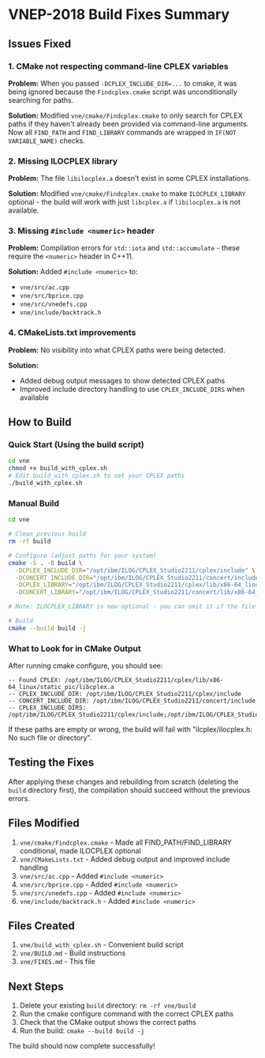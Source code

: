 # VNEP-2018 Build Fixes Summary

## Issues Fixed

### 1. CMake not respecting command-line CPLEX variables
**Problem:** When you passed `-DCPLEX_INCLUDE_DIR=...` to cmake, it was being ignored because the `Findcplex.cmake` script was unconditionally searching for paths.

**Solution:** Modified `vne/cmake/Findcplex.cmake` to only search for CPLEX paths if they haven't already been provided via command-line arguments. Now all `FIND_PATH` and `FIND_LIBRARY` commands are wrapped in `IF(NOT VARIABLE_NAME)` checks.

### 2. Missing ILOCPLEX library
**Problem:** The file `libilocplex.a` doesn't exist in some CPLEX installations.

**Solution:** Modified `vne/cmake/Findcplex.cmake` to make `ILOCPLEX_LIBRARY` optional - the build will work with just `libcplex.a` if `libilocplex.a` is not available.

### 3. Missing `#include <numeric>` header
**Problem:** Compilation errors for `std::iota` and `std::accumulate` - these require the `<numeric>` header in C++11.

**Solution:** Added `#include <numeric>` to:
- `vne/src/ac.cpp`
- `vne/src/bprice.cpp`
- `vne/src/vnedefs.cpp`
- `vne/include/backtrack.h`

### 4. CMakeLists.txt improvements
**Problem:** No visibility into what CPLEX paths were being detected.

**Solution:** 
- Added debug output messages to show detected CPLEX paths
- Improved include directory handling to use `CPLEX_INCLUDE_DIRS` when available

## How to Build

### Quick Start (Using the build script)

```bash
cd vne
chmod +x build_with_cplex.sh
# Edit build_with_cplex.sh to set your CPLEX paths
./build_with_cplex.sh
```

### Manual Build

```bash
cd vne

# Clean previous build
rm -rf build

# Configure (adjust paths for your system)
cmake -S . -B build \
  -DCPLEX_INCLUDE_DIR="/opt/ibm/ILOG/CPLEX_Studio2211/cplex/include" \
  -DCONCERT_INCLUDE_DIR="/opt/ibm/ILOG/CPLEX_Studio2211/concert/include" \
  -DCPLEX_LIBRARY="/opt/ibm/ILOG/CPLEX_Studio2211/cplex/lib/x86-64_linux/static_pic/libcplex.a" \
  -DCONCERT_LIBRARY="/opt/ibm/ILOG/CPLEX_Studio2211/concert/lib/x86-64_linux/static_pic/libconcert.a"

# Note: ILOCPLEX_LIBRARY is now optional - you can omit it if the file doesn't exist

# Build
cmake --build build -j
```

### What to Look for in CMake Output

After running cmake configure, you should see:

```
-- Found CPLEX: /opt/ibm/ILOG/CPLEX_Studio2211/cplex/lib/x86-64_linux/static_pic/libcplex.a
-- CPLEX_INCLUDE_DIR: /opt/ibm/ILOG/CPLEX_Studio2211/cplex/include
-- CONCERT_INCLUDE_DIR: /opt/ibm/ILOG/CPLEX_Studio2211/concert/include
-- CPLEX_INCLUDE_DIRS: /opt/ibm/ILOG/CPLEX_Studio2211/cplex/include;/opt/ibm/ILOG/CPLEX_Studio2211/concert/include;
```

If these paths are empty or wrong, the build will fail with "ilcplex/ilocplex.h: No such file or directory".

## Testing the Fixes

After applying these changes and rebuilding from scratch (deleting the `build` directory first), the compilation should succeed without the previous errors.

## Files Modified

1. `vne/cmake/Findcplex.cmake` - Made all FIND_PATH/FIND_LIBRARY conditional, made ILOCPLEX optional
2. `vne/CMakeLists.txt` - Added debug output and improved include handling
3. `vne/src/ac.cpp` - Added `#include <numeric>`
4. `vne/src/bprice.cpp` - Added `#include <numeric>`
5. `vne/src/vnedefs.cpp` - Added `#include <numeric>`
6. `vne/include/backtrack.h` - Added `#include <numeric>`

## Files Created

1. `vne/build_with_cplex.sh` - Convenient build script
2. `vne/BUILD.md` - Build instructions
3. `vne/FIXES.md` - This file

## Next Steps

1. Delete your existing `build` directory: `rm -rf vne/build`
2. Run the cmake configure command with the correct CPLEX paths
3. Check that the CMake output shows the correct paths
4. Run the build: `cmake --build build -j`

The build should now complete successfully!
